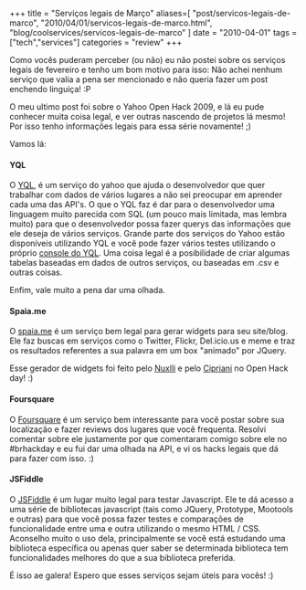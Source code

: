 +++
title = "Serviços legais de Março"
aliases=[
  "post/servicos-legais-de-marco",
  "2010/04/01/servicos-legais-de-marco.html",
  "blog/coolservices/servicos-legais-de-marco"
]
date = "2010-04-01"
tags = ["tech","services"]
categories = "review"
+++

Como vocês puderam perceber (ou não) eu não postei sobre os serviços
legais de fevereiro e tenho um bom motivo para isso: Não achei nenhum
serviço que valia a pena ser mencionado e não queria fazer um post
enchendo linguiça! :P

O meu ultimo post foi sobre o Yahoo Open Hack 2009, e lá eu pude
conhecer muita coisa legal, e ver outras nascendo de projetos lá
mesmo! Por isso tenho informações legais para essa série novamente! ;)

Vamos lá:

#### YQL ####

O [YQL](http://developer.yahoo.com/yql/), é um serviço do yahoo que
ajuda o desenvolvedor que quer trabalhar com dados de vários lugares a
não sei preocupar em aprender cada uma das API's.  O que o YQL faz é
dar para o desenvolvedor uma linguagem muito parecida com SQL (um
pouco mais limitada, mas lembra muito) para que o desenvolvedor possa
fazer querys das informações que ele deseja de vários serviços.
Grande parte dos serviços do Yahoo estão disponíveis utilizando YQL e
você pode fazer vários testes utilizando o próprio [console do
YQL](http://developer.yahoo.com/yql/console/).  Uma coisa legal é a
posibilidade de criar algumas tabelas baseadas em dados de outros
serviços, ou baseadas em .csv e outras coisas.

Enfim, vale muito a pena dar uma olhada.

#### Spaia.me ####

O [spaia.me](http://spaia.me/) é um serviço bem legal para gerar
widgets para seu site/blog. Ele faz buscas em serviços como o Twitter,
Flickr, Del.icio.us e meme e traz os resultados referentes a sua
palavra em um box "animado" por JQuery.

Esse gerador de widgets foi feito pelo [Nuxlli](http://nuxlli.com.br/)
e pelo [Cipriani](http://blog.talleye.com/) no Open Hack day! :)

#### Foursquare ####

O [Foursquare](http://foursquare.com/) é um serviço bem interessante
para você postar sobre sua localização e fazer reviews dos lugares que
você frequenta.  Resolvi comentar sobre ele justamente por que
comentaram comigo sobre ele no #brhackday e eu fui dar uma olhada na
API, e vi os hacks legais que dá para fazer com isso. :)

#### JSFiddle ####

O [JSFiddle](http://www.jsfiddle.net/JEYMm/) é um lugar muito legal
para testar Javascript. Ele te dá acesso a uma série de bibliotecas
javascript (tais como JQuery, Prototype, Mootools e outras) para que
você possa fazer testes e comparações de funcionalidade entre uma e
outra utilizando o mesmo HTML / CSS.  Aconselho muito o uso dela,
principalmente se você está estudando uma biblioteca específica ou
apenas quer saber se determinada biblioteca tem funcionalidades
melhores do que a sua biblioteca preferida.

É isso ae galera! Espero que esses serviços sejam úteis para vocês! :)
